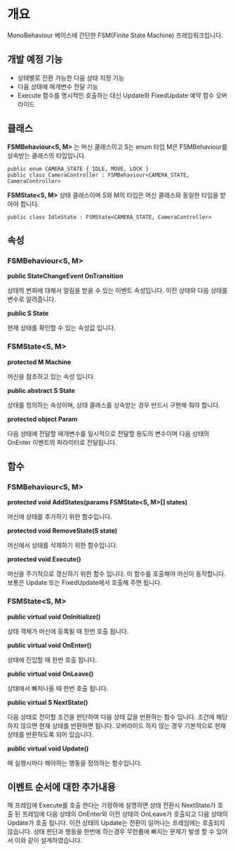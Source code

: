 # 개요
MonoBehaviour 베이스에 간단한 FSM(Finite State Machine) 프레임워크입니다.

## 개발 예정 기능

* 상태별로 전환 가능한 다음 상태 지정 기능
* 다음 상태에 매개변수 전달 기능
* Execute 함수를 명시적인 호출하는 대신 Update와 FixedUpdate 예약 함수 오버라이드

## 클래스

**FSMBehaviour\<S, M>** 는 머신 클래스이고 S는 enum 타입 M은 FSMBehaviour를 상속받는 클래스의 타입입니다.

```
public enum CAMERA_STATE { IDLE, MOVE, LOCK }
public class CameraController : FSMBehaviour<CAMERA_STATE, CameraController>
```

**FSMState\<S, M>** 상태 클래스이며 S와 M의 타입은 머신 클래스와 동일한 타입을 받아야 합니다.

```
public class IdleState : FSMState<CAMERA_STATE, CameraController>
```

## 속성

### FSMBehaviour\<S, M>

**public StateChangeEvent OnTransition**

상태의 변화에 대해서 알림을 받을 수 있는 이벤트 속성입니다. 이전 상태와 다음 상태를 변수로 알려줍니다.

**public S State**

현재 상태를 확인할 수 있는 속성값 입니다.

### FSMState\<S, M>

**protected M Machine**

머신을 참조하고 있는 속성 입니다.

**public abstract S State**

상태를 정의하는 속성이며, 상태 클래스를 상속받는 경우 반드시 구현해 줘야 합니다.

**protected object Param**

다음 상태에 전달할 매개변수를 일시적으로 전달할 용도의 변수이며 다음 상태의 OnEnter 이벤트의 파라미터로 전달됩니다.

## 함수

### FSMBehaviour\<S, M>

**protected void AddStates(params FSMState\<S, M>[] states)**

머신에 상태를 추가하기 위한 함수입니다.

**protected void RemoveState(S state)**

머신에서 상태를 삭제하기 위한 함수입니다.

**protected void Execute()**

머신을 주기적으로 갱신하기 위한 함수 입니다. 이 함수를 호출해야 머신이 동작합니다. 보통은 Update 또는 FixedUpdate에서 호출해 주면 됩니다.

### FSMState\<S, M>

**public virtual void OnInitialize()**

상태 객체가 머신에 등록될 때 한번 호출 됩니다.

**public virtual void OnEnter()**

상태에 진입할 때 한번 호출 됩니다.

**public virtual void OnLeave()**

상태에서 빠저나올 때 한번 호출 됩니다.

**public virtual S NextState()**

다음 상태로 전이할 조건을 판단하여 다음 상태 값을 반환하는 함수 입니다. 조건에 해당하지 않으면 현재 상태를 반환하면 됩니다. 오버라이드 하지 않는 경우 기본적으로 현재 상태를 반환하도록 되어 있습니다.

**public virtual void Update()**

매 실행시마다 해야하는 행동을 정의하는 함수입니다.

## 이벤트 순서에 대한 추가내용

매 프레임에 Execute를 호출 한다는 가정하에 설명하면 상태 전환시 NextState가 호출 된 프레임에 다음 상태의 OnEnter와 이전 상태의 OnLeave가 호출되고 다음 상태의 Update가 호출 됩니다. 이전 상태의 Update는 전환이 일어나는 프레임에는 호출되지 않습니다. 상태 판단과 행동을 한번에 하는경우 무한룹에 빠지는 문제가 발생 할 수 있어서 이와 같이 설계하였습니다.
